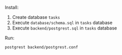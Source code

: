 Install:

1. Create database `tasks`
2. Execute `database/schema.sql` in `tasks` database
3. Execute `backend/postgrest.sql` in `tasks` database

Run:

```
postgrest backend/postgrest.conf
```
